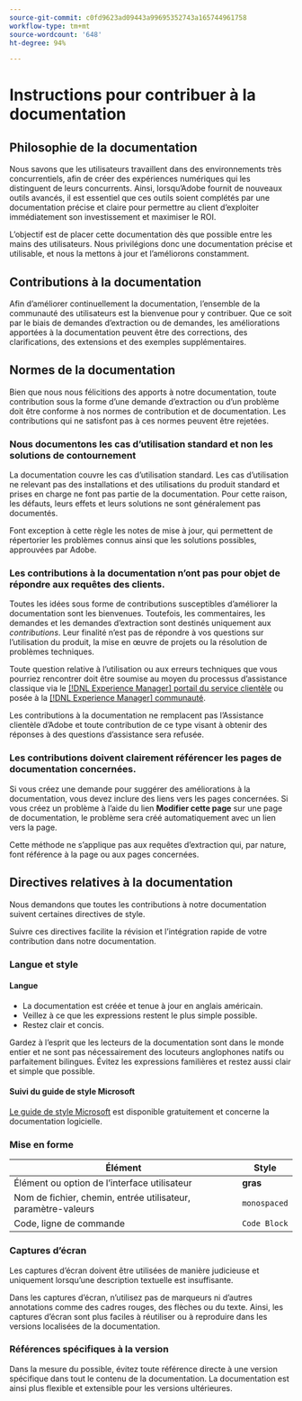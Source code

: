 ```yaml
---
source-git-commit: c0fd9623ad09443a99695352743a165744961758
workflow-type: tm+mt
source-wordcount: '648'
ht-degree: 94%

---
```

# Instructions pour contribuer à la documentation

## Philosophie de la documentation

Nous savons que les utilisateurs travaillent dans des environnements très concurrentiels, afin de créer des expériences numériques qui les distinguent de leurs concurrents. Ainsi, lorsqu’Adobe fournit de nouveaux outils avancés, il est essentiel que ces outils soient complétés par une documentation précise et claire pour permettre au client d’exploiter immédiatement son investissement et maximiser le ROI.

L’objectif est de placer cette documentation dès que possible entre les mains des utilisateurs. Nous privilégions donc une documentation précise et utilisable, et nous la mettons à jour et l’améliorons constamment.

## Contributions à la documentation

Afin d’améliorer continuellement la documentation, l’ensemble de la communauté des utilisateurs est la bienvenue pour y contribuer. Que ce soit par le biais de demandes d’extraction ou de demandes, les améliorations apportées à la documentation peuvent être des corrections, des clarifications, des extensions et des exemples supplémentaires.

## Normes de la documentation

Bien que nous nous félicitions des apports à notre documentation, toute contribution sous la forme d’une demande d’extraction ou d’un problème doit être conforme à nos normes de contribution et de documentation. Les contributions qui ne satisfont pas à ces normes peuvent être rejetées.

### Nous documentons les cas d’utilisation standard et non les solutions de contournement

La documentation couvre les cas d’utilisation standard. Les cas d’utilisation ne relevant pas des installations et des utilisations du produit standard et prises en charge ne font pas partie de la documentation. Pour cette raison, les défauts, leurs effets et leurs solutions ne sont généralement pas documentés.

Font exception à cette règle les notes de mise à jour, qui permettent de répertorier les problèmes connus ainsi que les solutions possibles, approuvées par Adobe.

### Les contributions à la documentation n’ont pas pour objet de répondre aux requêtes des clients.

Toutes les idées sous forme de contributions susceptibles d’améliorer la documentation sont les bienvenues. Toutefois, les commentaires, les demandes et les demandes d’extraction sont destinés uniquement aux *contributions*. Leur finalité n’est pas de répondre à vos questions sur l’utilisation du produit, la mise en œuvre de projets ou la résolution de problèmes techniques.

Toute question relative à l’utilisation ou aux erreurs techniques que vous pourriez rencontrer doit être soumise au moyen du processus d’assistance classique via le [[!DNL Experience Manager] portail du service clientèle](https://experienceleague.adobe.com/?support-solution=Experience+Manager#home) ou posée à la [[!DNL Experience Manager] communauté](https://experienceleaguecommunities.adobe.com/t5/adobe-experience-manager/ct-p/adobe-experience-manager-community).

Les contributions à la documentation ne remplacent pas l’Assistance clientèle d’Adobe et toute contribution de ce type visant à obtenir des réponses à des questions d’assistance sera refusée.

### Les contributions doivent clairement référencer les pages de documentation concernées.

Si vous créez une demande pour suggérer des améliorations à la documentation, vous devez inclure des liens vers les pages concernées. Si vous créez un problème à l’aide du lien **Modifier cette page** sur une page de documentation, le problème sera créé automatiquement avec un lien vers la page.

Cette méthode ne s’applique pas aux requêtes d’extraction qui, par nature, font référence à la page ou aux pages concernées.

## Directives relatives à la documentation

Nous demandons que toutes les contributions à notre documentation suivent certaines directives de style.

Suivre ces directives facilite la révision et l’intégration rapide de votre contribution dans notre documentation.

### Langue et style

#### Langue

* La documentation est créée et tenue à jour en anglais américain.
* Veillez à ce que les expressions restent le plus simple possible.
* Restez clair et concis.

Gardez à l’esprit que les lecteurs de la documentation sont dans le monde entier et ne sont pas nécessairement des locuteurs anglophones natifs ou parfaitement bilingues. Évitez les expressions familières et restez aussi clair et simple que possible.

#### Suivi du guide de style Microsoft

[Le guide de style Microsoft](https://docs.microsoft.com/fr-fr/style-guide/welcome/) est disponible gratuitement et concerne la documentation logicielle.

### Mise en forme

| Élément | Style |
| -------------------------------------------- | ---------------- |
| Élément ou option de l’interface utilisateur | **gras** |
| Nom de fichier, chemin, entrée utilisateur, paramètre-valeurs | `monospaced` |
| Code, ligne de commande | ```Code Block``` |

### Captures d’écran

Les captures d’écran doivent être utilisées de manière judicieuse et uniquement lorsqu’une description textuelle est insuffisante.

Dans les captures d’écran, n’utilisez pas de marqueurs ni d’autres annotations comme des cadres rouges, des flèches ou du texte. Ainsi, les captures d’écran sont plus faciles à réutiliser ou à reproduire dans les versions localisées de la documentation.

### Références spécifiques à la version

Dans la mesure du possible, évitez toute référence directe à une version spécifique dans tout le contenu de la documentation. La documentation est ainsi plus flexible et extensible pour les versions ultérieures.
